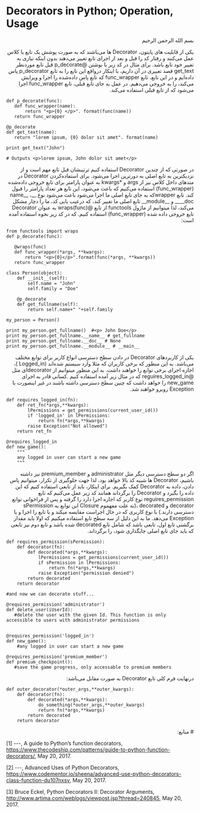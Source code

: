 # Decorators in Python; Operation, Usage

<p dir='rtl' align='right'>بسم الله الرحمن الرحیم</p>

<p dir = 'rtl' align= 'right'> 
یکی از قابلیت های پایتون، Decorator ها می‌باشند که به صورت پوشش یک تابع یا کلاس عمل می‌کنند و رفتار کد را قبل و بعد از اجرای تابع تغییر می‌دهند بدون اینکه نیازی به تغییر خود تابع باشد. برای مثال در کد زیر با نوشتن @p_decorate قبل تابع موردنظر get_text قصد تغییری در آن داریم، با اینکار درواقع این تابع را به تابع p_decorator پاس داده‌ایم و در این تابع، تابع func_wrapper که تابع پاس داده‌شده را اجرا و ویرایش می‌کند، را به خروجی می‌دهیم. در عمل به جای تابع قبلی، تابع func_wrapper اجرا می‌شود که از تابع قبلی استفاده می‌کند.
</p>

```
def p_decorate(func):
   def func_wrapper(name):
       return "<p>{0} </p>". format(func(name))
   return func_wrapper

@p_decorate
def get_text(name):
   return "lorem ipsum, {0} dolor sit amet". format(name)

print get_text("John")

# Outputs <p>lorem ipsum, John dolor sit amet</p>
```

<p dir = 'rtl' align= 'right'> 
در صورتی که از چندین Decorator استفاده کنیم ترتیبشان قبل تابع مهم است و از نزدیکترین به تابع اصلی به دورترین اجرا می‌شود. برای استفاده‌کردن Decorator در متدهای داخل کلاس نیز از args  و *kwargs به عنوان پارامتر برای تابع خروجی داده‌شده (func_wrapper) استفاده می‌کنیم که باعث می‌شود، این تابع هر تعداد پارامتر را قبول کند. تابع wrapperکه به جای تابع اصلی ما اجرا می‌شود باعث می‌شود نوع __name__ ، __doc__ و __module__ تابع اصلی ما تغییر کند، که درعیب یابی کد، ما را دچار مشکل می‌کند، لذا میتوانیم از ماژول functools از تابع @wraps(func) به عنوان Decorator تابع خروجی داده شده (func_wrapper) استفاده کنیم. که در کد زیر نحوه استفاده آمده است:
</p>


```
from functools import wraps
def p_decorate(func):

   @wraps(func)
   def func_wrapper(*args, **kwargs):
       return "<p>{0}</p>".format(func(*args, **kwargs))
   return func_wrapper

class Person(object):
    def __init__(self):
        self.name = "John"
        self.family = "Doe"

    @p_decorate
    def get_fullname(self):
        return self.name+" "+self.family

my_person = Person()

print my_person.get_fullname()  #<p> John Doe</p>
print my_person.get_fullname.__name__ # get_fullname
print my_person.get_fullname.__doc__ # None
print my_person.get_fullname.__module__ # __main__
```


<p dir = 'rtl' align= 'right'> 
یکی از کاربردهای Decorator در دادن سطح دسترسی انواع کاربر برای توابع مختلف می‌باشد. به این منظور که برخی کاربران که مثلا وارد سیستم شده‌اند (Logged_in )، اجازه اجرای برخی توابع را خواهند داشت. به این منظور میتوانیم از decoratorای مثل @reguires_logged_in که در مثال زیر آمده استفاده کنیم .کسانی قادر به اجرای new_game را خواهد داشت که چنین سطح دسترسی داشته باشند در غیر اینصورت با Exception روبرو خواهند شد.
</p>


```
def requires_logged_in(fn):
    def ret_fn(*args,**kwargs):
        lPermissions = get_permissions(current_user_id())
        if 'logged_in' in lPermissions:
            return fn(*args,**kwargs)
        raise Exception("Not allowed")
    return ret_fn

@requires_logged_in 
def new_game():
    """
    any logged in user can start a new game
    """
```


<p dir = 'rtl' align= 'right'> 
اگر دو سطح دسترسی دیگر مثل administrator و premium_member نیز داشته باشیم، Decorator ها شبیه کد بالا خواهد بود، لذا جهت جلوگیری از تکرار، میتوانیم پاس دادن، داده به Decorator کمک بگیریم. برای اینکار، باید از تابعی استفاده کنیم که این داده را بگیرد و Decorator  را برگرداند همانند کد زیر عمل می‌کنیم که تابع reguires_permission  نوع کاربر که اجازه اجرا دارد را گرفته و پس از فراخوانی توابع decorator و decorated ،(به علت مفهموم Closure این توابع به sPermission دسترسی دارند.) با نوع کاربری که در حال اجراست مقایسه میکند و یا تابع را اجرا و یا Exception می‌دهد. ما به این دلیل از سه سطح تابع استفاده میکنیم که اولا باید مقدار برگشتی تابع اول، تابعی باشد که شامل تابع decorated شده باشد و تابع دوم نیز تابعی که باید جای تابع اصلی جایگذاری شود، را برگرداند.
</p>


```
def requires_permission(sPermission):                            
    def decorator(fn):                                            
        def decorated(*args,**kwargs):                            
            lPermissions = get_permissions(current_user_id())     
            if sPermission in lPermissions:                       
                return fn(*args,**kwargs)                         
            raise Exception("permission denied")                  
        return decorated                                          
    return decorator       
    
#and now we can decorate stuff...                                     

@requires_permission('administrator')
def delete_user(iUserId):
   #delete the user with the given Id. This function is only accessible to users with administrator permissions
   

@requires_permission('logged_in')
def new_game():
    #any logged in user can start a new game
    
@requires_permission('premium_member')
def premium_checkpoint():
   #save the game progress, only accessable to premium members
```


<p dir = 'rtl' align= 'right'> 
درنهایت فرم کلی تابع Decorator به صورت مقابل می‌باشد:
</p>


```
def outer_decorator(*outer_args,**outer_kwargs):                            
    def decorator(fn):                                            
        def decorated(*args,**kwargs):                            
            do_something(*outer_args,**outer_kwargs)                      
            return fn(*args,**kwargs)                         
        return decorated                                          
    return decorator      
```

<p dir = 'rtl' align= 'right'> 
# منابع:
</p>

[1] ---, A guide to Python’s function decorators, https://www.thecodeship.com/patterns/guide-to-python-function-decorators/, May 20, 2017.

[2] ---, Advanced Uses of Python Decorators, https://www.codementor.io/sheena/advanced-use-python-decorators-class-function-du107nxsv, May 20, 2017.

[3] Bruce Eckel, Python Decorators II: Decorator Arguments, http://www.artima.com/weblogs/viewpost.jsp?thread=240845, May 20, 2017.
